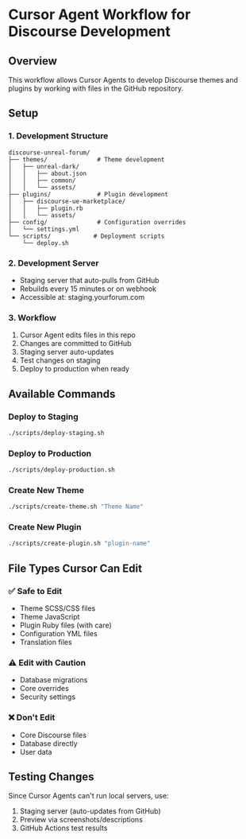 # Cursor Agent Workflow for Discourse Development

## Overview
This workflow allows Cursor Agents to develop Discourse themes and plugins by working with files in the GitHub repository.

## Setup

### 1. Development Structure
```
discourse-unreal-forum/
├── themes/              # Theme development
│   ├── unreal-dark/
│   │   ├── about.json
│   │   ├── common/
│   │   └── assets/
├── plugins/             # Plugin development  
│   ├── discourse-ue-marketplace/
│   │   ├── plugin.rb
│   │   └── assets/
├── config/              # Configuration overrides
│   └── settings.yml
└── scripts/            # Deployment scripts
    └── deploy.sh
```

### 2. Development Server
- Staging server that auto-pulls from GitHub
- Rebuilds every 15 minutes or on webhook
- Accessible at: staging.yourforum.com

### 3. Workflow
1. Cursor Agent edits files in this repo
2. Changes are committed to GitHub
3. Staging server auto-updates
4. Test changes on staging
5. Deploy to production when ready

## Available Commands

### Deploy to Staging
```bash
./scripts/deploy-staging.sh
```

### Deploy to Production  
```bash
./scripts/deploy-production.sh
```

### Create New Theme
```bash
./scripts/create-theme.sh "Theme Name"
```

### Create New Plugin
```bash
./scripts/create-plugin.sh "plugin-name"
```

## File Types Cursor Can Edit

### ✅ Safe to Edit
- Theme SCSS/CSS files
- Theme JavaScript  
- Plugin Ruby files (with care)
- Configuration YML files
- Translation files

### ⚠️ Edit with Caution  
- Database migrations
- Core overrides
- Security settings

### ❌ Don't Edit
- Core Discourse files
- Database directly
- User data

## Testing Changes

Since Cursor Agents can't run local servers, use:
1. Staging server (auto-updates from GitHub)
2. Preview via screenshots/descriptions
3. GitHub Actions test results